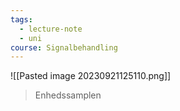 ```yaml
---
tags:
  - lecture-note
  - uni
course: Signalbehandling
---
```

![[Pasted image 20230921125110.png]]
>Enhedssamplen
